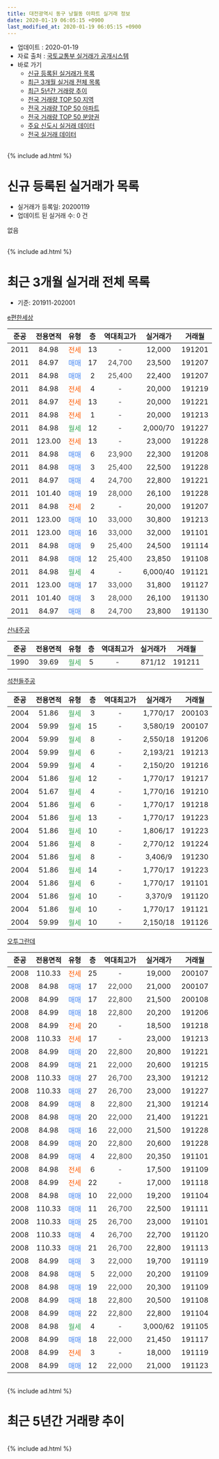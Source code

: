 ```yaml
---
title: 대전광역시 동구 낭월동 아파트 실거래 정보
date: 2020-01-19 06:05:15 +0900
last_modified_at: 2020-01-19 06:05:15 +0900
---
```


* 업데이트 : 2020-01-19
* 자료 출처 : [국토교통부 실거래가 공개시스템](http://rt.molit.go.kr)
* 바로 가기
    * [신규 등록된 실거래가 목록](#신규-등록된-실거래가-목록)
    * [최근 3개월 실거래 전체 목록](#최근-3개월-실거래-전체-목록)
    * [최근 5년간 거래량 추이](#최근-5년간-거래량-추이)
    * [전국 거래량 TOP 50 지역](https://apt-info.github.io/apt-trade-info/최근-3개월-전국에서-가장-거래가-많이-발생한-지역)
    * [전국 거래량 TOP 50 아파트](https://apt-info.github.io/apt-trade-info/최근-3개월-전국에서-가장-거래가-많이-발생한-아파트)
    * [전국 거래량 TOP 50 분양권](https://apt-info.github.io/apt-trade-info/최근-3개월-전국에서-가장-거래가-많이-발생한-분양권)
    * [주요 신도시 실거래 데이터](https://apt-info.github.io/apt-trade-info/주요-신도시)
    * [전국 실거래 데이터](https://apt-info.github.io/apt-trade-info/전국)
<br>
{% include ad.html %}
<br>

# 신규 등록된 실거래가 목록
* 실거래가 등록일: 20200119
* 업데이트 된 실거래 수: 0 건

없음

<br>
{% include ad.html %}
<br>

# 최근 3개월 실거래 전체 목록
* 기준: 201911-202001


[e편한세상](https://search.naver.com/search.naver?query=%EB%8C%80%EC%A0%84%EA%B4%91%EC%97%AD%EC%8B%9C+%EB%8F%99%EA%B5%AC+%EB%82%AD%EC%9B%94%EB%8F%99+e%ED%8E%B8%ED%95%9C%EC%84%B8%EC%83%81)

|준공|전용면적|유형|층|역대최고가|실거래가|거래월|
|:---:|:---:|:---:|:---:|:---:|:---:|:---:|
|2011|84.98|<span style="color:#ff5a00">전세</span>|13|<span style="color:#444444">-</span>|12,000|191201|
|2011|84.97|<span style="color:#4285f3">매매</span>|17|<span style="color:#444444">24,700</span>|23,500|191207|
|2011|84.98|<span style="color:#4285f3">매매</span>|2|<span style="color:#444444">25,400</span>|22,400|191207|
|2011|84.98|<span style="color:#ff5a00">전세</span>|4|<span style="color:#444444">-</span>|20,000|191219|
|2011|84.97|<span style="color:#ff5a00">전세</span>|13|<span style="color:#444444">-</span>|20,000|191221|
|2011|84.98|<span style="color:#ff5a00">전세</span>|1|<span style="color:#444444">-</span>|20,000|191213|
|2011|84.98|<span style="color:#34a853">월세</span>|12|<span style="color:#444444">-</span>|2,000/70|191227|
|2011|123.00|<span style="color:#ff5a00">전세</span>|13|<span style="color:#444444">-</span>|23,000|191228|
|2011|84.98|<span style="color:#4285f3">매매</span>|6|<span style="color:#444444">23,900</span>|22,300|191208|
|2011|84.98|<span style="color:#4285f3">매매</span>|3|<span style="color:#444444">25,400</span>|22,500|191228|
|2011|84.97|<span style="color:#4285f3">매매</span>|4|<span style="color:#444444">24,700</span>|22,800|191221|
|2011|101.40|<span style="color:#4285f3">매매</span>|19|<span style="color:#444444">28,000</span>|26,100|191228|
|2011|84.98|<span style="color:#ff5a00">전세</span>|2|<span style="color:#444444">-</span>|20,000|191207|
|2011|123.00|<span style="color:#4285f3">매매</span>|10|<span style="color:#444444">33,000</span>|30,800|191213|
|2011|123.00|<span style="color:#4285f3">매매</span>|16|<span style="color:#444444">33,000</span>|32,000|191101|
|2011|84.98|<span style="color:#4285f3">매매</span>|9|<span style="color:#444444">25,400</span>|24,500|191114|
|2011|84.98|<span style="color:#4285f3">매매</span>|12|<span style="color:#444444">25,400</span>|23,850|191108|
|2011|84.98|<span style="color:#34a853">월세</span>|4|<span style="color:#444444">-</span>|6,000/40|191121|
|2011|123.00|<span style="color:#4285f3">매매</span>|17|<span style="color:#444444">33,000</span>|31,800|191127|
|2011|101.40|<span style="color:#4285f3">매매</span>|3|<span style="color:#444444">28,000</span>|26,100|191130|
|2011|84.97|<span style="color:#4285f3">매매</span>|8|<span style="color:#444444">24,700</span>|23,800|191130|

[산내주공](https://search.naver.com/search.naver?query=%EB%8C%80%EC%A0%84%EA%B4%91%EC%97%AD%EC%8B%9C+%EB%8F%99%EA%B5%AC+%EB%82%AD%EC%9B%94%EB%8F%99+%EC%82%B0%EB%82%B4%EC%A3%BC%EA%B3%B5)

|준공|전용면적|유형|층|역대최고가|실거래가|거래월|
|:---:|:---:|:---:|:---:|:---:|:---:|:---:|
|1990|39.69|<span style="color:#34a853">월세</span>|5|<span style="color:#444444">-</span>|871/12|191211|

[석천들주공](https://search.naver.com/search.naver?query=%EB%8C%80%EC%A0%84%EA%B4%91%EC%97%AD%EC%8B%9C+%EB%8F%99%EA%B5%AC+%EB%82%AD%EC%9B%94%EB%8F%99+%EC%84%9D%EC%B2%9C%EB%93%A4%EC%A3%BC%EA%B3%B5)

|준공|전용면적|유형|층|역대최고가|실거래가|거래월|
|:---:|:---:|:---:|:---:|:---:|:---:|:---:|
|2004|51.86|<span style="color:#34a853">월세</span>|3|<span style="color:#444444">-</span>|1,770/17|200103|
|2004|59.99|<span style="color:#34a853">월세</span>|15|<span style="color:#444444">-</span>|3,580/19|200107|
|2004|59.99|<span style="color:#34a853">월세</span>|8|<span style="color:#444444">-</span>|2,550/18|191206|
|2004|59.99|<span style="color:#34a853">월세</span>|6|<span style="color:#444444">-</span>|2,193/21|191213|
|2004|59.99|<span style="color:#34a853">월세</span>|4|<span style="color:#444444">-</span>|2,150/20|191216|
|2004|51.86|<span style="color:#34a853">월세</span>|12|<span style="color:#444444">-</span>|1,770/17|191217|
|2004|51.67|<span style="color:#34a853">월세</span>|4|<span style="color:#444444">-</span>|1,770/16|191210|
|2004|51.86|<span style="color:#34a853">월세</span>|6|<span style="color:#444444">-</span>|1,770/17|191218|
|2004|51.86|<span style="color:#34a853">월세</span>|13|<span style="color:#444444">-</span>|1,770/17|191223|
|2004|51.86|<span style="color:#34a853">월세</span>|10|<span style="color:#444444">-</span>|1,806/17|191223|
|2004|51.86|<span style="color:#34a853">월세</span>|8|<span style="color:#444444">-</span>|2,770/12|191224|
|2004|51.86|<span style="color:#34a853">월세</span>|8|<span style="color:#444444">-</span>|3,406/9|191230|
|2004|51.86|<span style="color:#34a853">월세</span>|14|<span style="color:#444444">-</span>|1,770/17|191223|
|2004|51.86|<span style="color:#34a853">월세</span>|6|<span style="color:#444444">-</span>|1,770/17|191101|
|2004|51.86|<span style="color:#34a853">월세</span>|10|<span style="color:#444444">-</span>|3,370/9|191120|
|2004|51.86|<span style="color:#34a853">월세</span>|10|<span style="color:#444444">-</span>|1,770/17|191121|
|2004|59.99|<span style="color:#34a853">월세</span>|10|<span style="color:#444444">-</span>|2,150/18|191126|

[오투그란데](https://search.naver.com/search.naver?query=%EB%8C%80%EC%A0%84%EA%B4%91%EC%97%AD%EC%8B%9C+%EB%8F%99%EA%B5%AC+%EB%82%AD%EC%9B%94%EB%8F%99+%EC%98%A4%ED%88%AC%EA%B7%B8%EB%9E%80%EB%8D%B0)

|준공|전용면적|유형|층|역대최고가|실거래가|거래월|
|:---:|:---:|:---:|:---:|:---:|:---:|:---:|
|2008|110.33|<span style="color:#ff5a00">전세</span>|25|<span style="color:#444444">-</span>|19,000|200107|
|2008|84.98|<span style="color:#4285f3">매매</span>|17|<span style="color:#444444">22,000</span>|21,000|200107|
|2008|84.99|<span style="color:#4285f3">매매</span>|17|<span style="color:#444444">22,800</span>|21,500|200108|
|2008|84.99|<span style="color:#4285f3">매매</span>|18|<span style="color:#444444">22,800</span>|20,200|191206|
|2008|84.99|<span style="color:#ff5a00">전세</span>|20|<span style="color:#444444">-</span>|18,500|191218|
|2008|110.33|<span style="color:#ff5a00">전세</span>|17|<span style="color:#444444">-</span>|23,000|191213|
|2008|84.99|<span style="color:#4285f3">매매</span>|20|<span style="color:#444444">22,800</span>|20,800|191221|
|2008|84.99|<span style="color:#4285f3">매매</span>|21|<span style="color:#444444">22,000</span>|20,600|191215|
|2008|110.33|<span style="color:#4285f3">매매</span>|27|<span style="color:#444444">26,700</span>|23,300|191212|
|2008|110.33|<span style="color:#4285f3">매매</span>|27|<span style="color:#444444">26,700</span>|23,000|191227|
|2008|84.99|<span style="color:#4285f3">매매</span>|8|<span style="color:#444444">22,800</span>|21,300|191214|
|2008|84.98|<span style="color:#4285f3">매매</span>|20|<span style="color:#444444">22,000</span>|21,400|191221|
|2008|84.98|<span style="color:#4285f3">매매</span>|16|<span style="color:#444444">22,000</span>|21,500|191228|
|2008|84.99|<span style="color:#4285f3">매매</span>|20|<span style="color:#444444">22,800</span>|20,600|191228|
|2008|84.99|<span style="color:#4285f3">매매</span>|4|<span style="color:#444444">22,800</span>|20,350|191101|
|2008|84.98|<span style="color:#ff5a00">전세</span>|6|<span style="color:#444444">-</span>|17,500|191109|
|2008|84.99|<span style="color:#ff5a00">전세</span>|22|<span style="color:#444444">-</span>|17,000|191118|
|2008|84.98|<span style="color:#4285f3">매매</span>|10|<span style="color:#444444">22,000</span>|19,200|191104|
|2008|110.33|<span style="color:#4285f3">매매</span>|11|<span style="color:#444444">26,700</span>|22,500|191111|
|2008|110.33|<span style="color:#4285f3">매매</span>|25|<span style="color:#444444">26,700</span>|23,000|191101|
|2008|110.33|<span style="color:#4285f3">매매</span>|4|<span style="color:#444444">26,700</span>|22,700|191120|
|2008|110.33|<span style="color:#4285f3">매매</span>|21|<span style="color:#444444">26,700</span>|22,800|191113|
|2008|84.99|<span style="color:#4285f3">매매</span>|3|<span style="color:#444444">22,000</span>|19,700|191119|
|2008|84.98|<span style="color:#4285f3">매매</span>|5|<span style="color:#444444">22,000</span>|20,200|191109|
|2008|84.98|<span style="color:#4285f3">매매</span>|19|<span style="color:#444444">22,000</span>|20,300|191109|
|2008|84.99|<span style="color:#4285f3">매매</span>|18|<span style="color:#444444">22,800</span>|20,500|191108|
|2008|84.99|<span style="color:#4285f3">매매</span>|22|<span style="color:#444444">22,800</span>|22,800|191104|
|2008|84.98|<span style="color:#34a853">월세</span>|4|<span style="color:#444444">-</span>|3,000/62|191105|
|2008|84.99|<span style="color:#4285f3">매매</span>|18|<span style="color:#444444">22,000</span>|21,450|191117|
|2008|84.99|<span style="color:#ff5a00">전세</span>|3|<span style="color:#444444">-</span>|18,000|191119|
|2008|84.99|<span style="color:#4285f3">매매</span>|12|<span style="color:#444444">22,000</span>|21,000|191123|


<br>
{% include ad.html %}
<br>

# 최근 5년간 거래량 추이


<div style="width:100%;">
    <canvas id="deal_progress" height="200"></canvas>
</div>

<script>
new Chart(document.getElementById("deal_progress"), {
    type: 'line',
    data: {
        labels: ['201501','201502','201503','201504','201505','201506','201507','201508','201509','201510','201511','201512','201601','201602','201603','201604','201605','201606','201607','201608','201609','201610','201611','201612','201701','201702','201703','201704','201705','201706','201707','201708','201709','201710','201711','201712','201801','201802','201803','201804','201805','201806','201807','201808','201809','201810','201811','201812','201901','201902','201903','201904','201905','201906','201907','201908','201909','201910','201911','201912','202001'],
        datasets: [{
            label: '매매',
            pointRadius: 1,
            data: [14, 12, 9, 12, 9, 13, 11, 12, 14, 17, 10, 5, 4, 9, 14, 13, 3, 10, 10, 12, 9, 18, 10, 15, 10, 12, 11, 9, 9, 10, 4, 5, 15, 13, 17, 10, 8, 5, 10, 5, 5, 5, 1, 4, 10, 9, 4, 2, 4, 4, 6, 7, 4, 12, 6, 6, 19, 14, 19, 16, 2],
            borderColor: "rgba(255, 201, 14, 1)",
            backgroundColor: "rgba(255, 201, 14, 0.5)",
            fill: false,
            lineTension: 0
        },{
            label: '전월세',
            pointRadius: 1,
            data: [12, 8, 6, 5, 5, 11, 3, 9, 5, 16, 8, 6, 7, 7, 5, 6, 6, 2, 7, 5, 5, 5, 7, 17, 7, 4, 6, 12, 7, 5, 6, 8, 7, 4, 7, 8, 6, 5, 10, 5, 9, 6, 2, 6, 3, 7, 7, 11, 9, 4, 4, 9, 9, 3, 7, 11, 8, 16, 9, 21, 3],
            borderColor: "rgba(0, 141, 185, 1)",
            backgroundColor: "rgba(0, 141, 185, 0.5)",
            fill: false,
            lineTension: 0
        }
        ]
    },
    options: {
        responsive: true,
        title: {
            display: false
        },
        tooltips: {
            mode: 'index',
            intersect: false
        },
        hover: {
            mode: 'nearest',
            intersect: true
        },
        scales: {
            xAxes: [{
                display: true,
                scaleLabel: {
                    display: true,
                    labelString: '년/월'
                }
            }],
            yAxes: [{
                display: true,
                ticks: {
                    suggestedMin: 0,
                },
                scaleLabel: {
                    display: true,
                    labelString: '실거래 수'
                }
            }]
        }
    }
});

</script>


<br>
{% include ad.html %}
<br>

